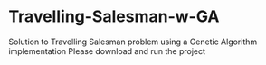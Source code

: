 # Travelling-Salesman-w-GA
Solution to Travelling Salesman problem using a Genetic Algorithm implementation
Please download and run the project 
